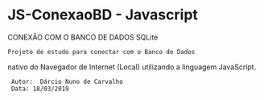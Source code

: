 # JS-ConexaoBD - Javascript
CONEXÃO COM O BANCO DE DADOS SQLite

    Projeto de estudo para conectar com o Banco de Dados
nativo do Navegador de Internet (Local) utilizando a 
linguagem JavaScript.

     Autor:  Dárcio Nuno de Carvalho
     Data: 18/03/2019
